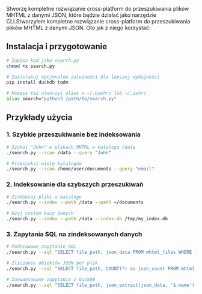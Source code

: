 Stworzę kompletne rozwiązanie cross-platform do przeszukiwania plików MHTML z danymi JSON, które będzie działać jako narzędzie CLI.Stworzyłem kompletne rozwiązanie cross-platform do przeszukiwania plików MHTML z danymi JSON. Oto jak z niego korzystać:

## Instalacja i przygotowanie

```bash
# Zapisz kod jako search.py
chmod +x search.py

# Zainstaluj opcjonalne zależności dla lepszej wydajności
pip install duckdb tqdm

# Możesz też utworzyć alias w ~/.bashrc lub ~/.zshrc
alias search="python3 /path/to/search.py"
```

## Przykłady użycia

### 1. Szybkie przeszukiwanie bez indeksowania
```bash
# Szukaj "John" w plikach MHTML w katalogu /data
./search.py --scan /data --query "John"

# Przeszukaj wiele katalogów
./search.py --scan /home/user/documents --query "email"
```

### 2. Indeksowanie dla szybszych przeszukiwań
```bash
# Zindeksuj pliki w katalogu
./search.py --index --path /data --path ~/documents

# Użyj custom bazy danych
./search.py --index --path /data --index-db /tmp/my_index.db
```

### 3. Zapytania SQL na zindeksowanych danych
```bash
# Podstawowe zapytanie SQL
./search.py --sql "SELECT file_path, json_data FROM mhtml_files WHERE json_data LIKE '%John%'"

# Zliczanie obiektów JSON per plik
./search.py --sql "SELECT file_path, COUNT(*) as json_count FROM mhtml_files f JOIN json_data j ON f.id = j.file_id GROUP BY file_path"

# Zaawansowane zapytania z DuckDB
./search.py --sql "SELECT file_path, json_extract(json_data, '$.name') as name FROM m